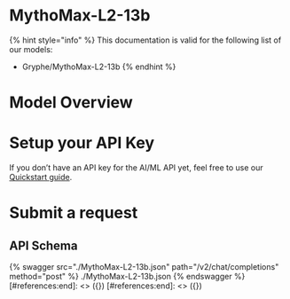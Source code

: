 [#references:start]: <> ({ "template": "openapi" })
[#references:start]: <> ({ "template": "openapi" })
# MythoMax-L2-13b

{% hint style="info" %}
This documentation is valid for the following list of our models:
* Gryphe/MythoMax-L2-13b
{% endhint %}

# Model Overview


# Setup your API Key
If you don’t have an API key for the AI/ML API yet, feel free to use our [Quickstart guide](https://docs.aimlapi.com/quickstart/setting-up).

# Submit a request
## API Schema
{% swagger src="./MythoMax-L2-13b.json" path="/v2/chat/completions" method="post" %}
./MythoMax-L2-13b.json
{% endswagger %}
[#references:end]: <> ({})
[#references:end]: <> ({})